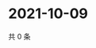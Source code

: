 # 2021-10-09

共 0 条

<!-- BEGIN WEIBO -->
<!-- 最后更新时间 Sat Oct 09 2021 11:11:42 GMT+0800 (China Standard Time) -->

<!-- END WEIBO -->
